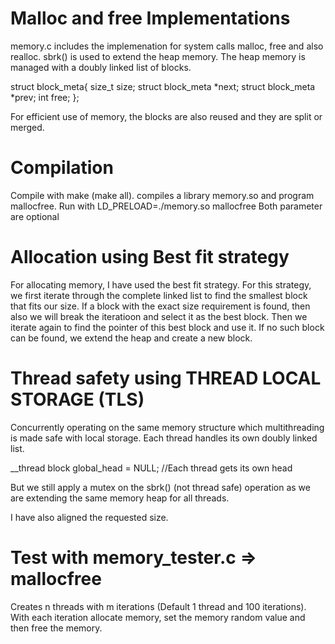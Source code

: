 # Malloc and free Implementations

memory.c includes the implemenation for system calls malloc, free and also realloc. sbrk() is used to extend the heap memory. The heap memory is managed with a doubly linked list of blocks. 

struct block_meta{
    size_t size;
    struct block_meta *next;
    struct block_meta *prev;
    int free;
};

For efficient use of memory, the blocks are also reused and they are split or merged. 

# Compilation

Compile with make (make all). compiles a library memory.so and program mallocfree.
Run with LD_PRELOAD=./memory.so mallocfree <threads> <iterations>
Both parameter are optional

# Allocation using Best fit strategy

For allocating memory, I have used the best fit strategy. For this strategy, we first iterate through the complete linked list to find the smallest block that fits our size. If a block with the exact size requirement is found, then also we will break the iteratioon and select it as the best block. Then we iterate again to find the pointer of this best block and use it. If no such block can be found, we extend the heap and create a new block. 

# Thread safety using THREAD LOCAL STORAGE (TLS)

Concurrently operating on the same memory structure which multithreading is made safe with local storage. Each thread handles its own doubly linked list. 

__thread block global_head = NULL; //Each thread gets its own head

But we still apply a mutex on the sbrk() (not thread safe) operation as we are extending the same memory heap for all threads. 

I have also aligned the requested size. 

# Test with memory_tester.c => mallocfree

Creates n threads with m iterations (Default 1 thread and 100 iterations). With each iteration allocate memory, set the memory random value and then free the memory. 
